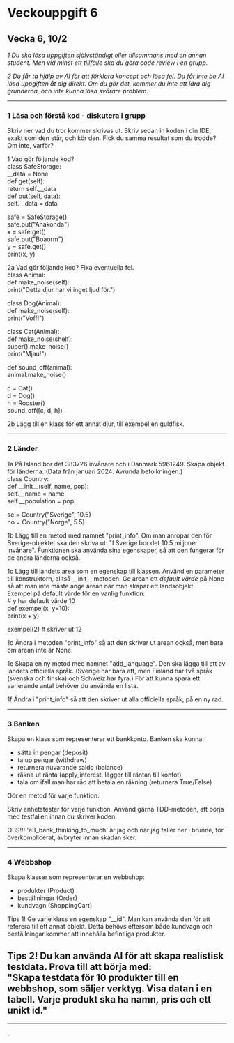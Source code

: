 # Veckouppgift 6

## Vecka 6, 10/2

*1 Du ska lösa uppgiften självständigt eller tillsammans med en annan student. Men vid minst ett tillfälle ska du göra code review i en grupp.*

*2 Du får ta hjälp av AI för att förklara koncept och lösa fel. Du får inte be AI lösa uppgiften åt dig direkt. Om du gör det, kommer du inte att lära dig grunderna, och inte kunna lösa svårare problem.*

---

### 1 Läsa och förstå kod \- diskutera i grupp

Skriv ner vad du tror kommer skrivas ut. Skriv sedan in koden i din IDE, exakt som den står, och kör den. Fick du samma resultat som du trodde? Om inte, varför?

1 Vad gör följande kod?  
class SafeStorage:  
    \_\_data \= None  
    def get(self):  
        return self.\_\_data  
    def put(self, data):  
        self.\_\_data \= data

safe \= SafeStorage()  
safe.put("Anakonda")  
x \= safe.get()  
safe.put("Boaorm")  
y \= safe.get()  
print(x, y)

2a Vad gör följande kod? Fixa eventuella fel.  
class Animal:  
    def make\_noise(self):  
        print("Detta djur har vi inget ljud för.")

class Dog(Animal):  
    def make\_noise(self):  
    print("Voff\!")

class Cat(Animal):  
    def make\_noise(shelf):  
        super().make\_noise()  
        print("Mjau\!")

def sound\_off(animal):  
    animal.make\_noise()

c \= Cat()  
d \= Dog()  
h \= Rooster()  
sound\_off(\[c, d, h\])

2b Lägg till en klass för ett annat djur, till exempel en guldfisk.

---

### 2 Länder

1a På Island bor det 383726 invånare och i Danmark 5961249\. Skapa objekt för länderna. (Data från januari 2024\. Avrunda befolkningen.)  
class Country:  
    def \_\_init\_\_(self, name, pop):  
        self.\_\_name \= name  
        self.\_\_population \= pop

se \= Country("Sverige", 10.5)  
no \= Country("Norge", 5.5)

1b Lägg till en metod med namnet "print\_info". Om man anropar den för Sverige-objektet ska den skriva ut: "I Sverige bor det 10.5 miljoner invånare". Funktionen ska använda sina egenskaper, så att den fungerar för de andra länderna också.

1c Lägg till landets area som en egenskap till klassen. Använd en parameter till konstruktorn, alltså \_\_init\_\_ metoden. Ge arean ett *default värde* på None så att man inte måste ange arean när man skapar ett landsobjekt.  
Exempel på default värde för en vanlig funktion:  
\# y har default värde 10  
def exempel(x, y\=10):  
    print(x \+ y)

exempel(2)  \# skriver ut 12

1d Ändra i metoden "print\_info" så att den skriver ut arean också, men bara om arean inte är None.

1e Skapa en ny metod med namnet "add\_language". Den ska lägga till ett av landets officiella språk. (Sverige har bara ett, men Finland har två språk (svenska och finska) och Schweiz har fyra.) För att kunna spara ett varierande antal behöver du använda en lista.

1f Ändra i "print\_info" så att den skriver ut alla officiella språk, på en ny rad.

---

### 3 Banken

Skapa en klass som representerar ett bankkonto. Banken ska kunna:

* sätta in pengar (deposit)  
* ta up pengar (withdraw)  
* returnera nuvarande saldo (balance)  
* räkna ut ränta (apply\_interest, lägger till räntan till kontot)  
* tala om ifall man har råd att betala en räkning (returnera True/False)

Gör en metod för varje funktion.

Skriv enhetstester för varje funktion. Använd gärna TDD-metoden, att börja med testfallen innan du skriver koden.

OBS!!! 'e3_bank_thinking_to_much' är jag och när jag faller ner i brunne, för överkomplicerat, avbryter innan skadan sker.  

---

### 4 Webbshop

Skapa klasser som representerar en webbshop:

* produkter (Product)  
* beställningar (Order)  
* kundvagn (ShoppingCart)

Tips 1\! Ge varje klass en egenskap "\_\_id". Man kan använda den för att referera till ett annat objekt. Detta behövs eftersom både kundvagn och beställningar kommer att innehålla befintliga produkter.

Tips 2\! Du kan använda AI för att skapa realistisk testdata. Prova till att börja med:  
"Skapa testdata för 10 produkter till en webbshop, som säljer verktyg. Visa datan i en tabell. Varje produkt ska ha namn, pris och ett unikt id."  
---

---

.
